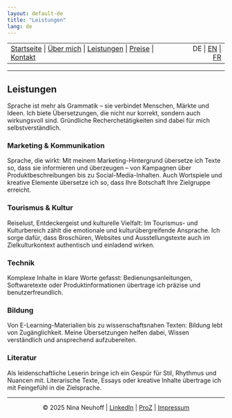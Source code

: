 ```yaml
---
layout: default-de
title: "Leistungen"
lang: de
---
```


<table width="100%">
<tr>
<td align="left">
<a href="index.html">Startseite</a> |
<a href="about.html">Über mich</a> |
<a href="services.html">Leistungen</a> |
<a href="pricing.html">Preise</a> |
<a href="contact.html">Kontakt</a>
</td>
<td align="right">
DE | <a href="../en/index.html">EN</a> | <a href="../fr/index.html">FR</a>
</td>
</tr>
</table>
<hr>

## Leistungen

Sprache ist mehr als Grammatik – sie verbindet Menschen, Märkte und Ideen. Ich biete Übersetzungen, die nicht nur korrekt, sondern auch wirkungsvoll sind. Gründliche Recherchetätigkeiten sind dabei für mich selbstverständlich.

### Marketing & Kommunikation
Sprache, die wirkt: Mit meinem Marketing-Hintergrund übersetze ich Texte so, dass sie informieren und überzeugen – von Kampagnen über Produktbeschreibungen bis zu Social-Media-Inhalten. Auch Wortspiele und kreative Elemente übersetze ich so, dass Ihre Botschaft Ihre Zielgruppe erreicht.

### Tourismus & Kultur
Reiselust, Entdeckergeist und kulturelle Vielfalt: Im Tourismus- und Kulturbereich zählt die emotionale und kulturübergreifende Ansprache. Ich sorge dafür, dass Broschüren, Websites und Ausstellungstexte auch im Zielkulturkontext authentisch und einladend wirken.

### Technik
Komplexe Inhalte in klare Worte gefasst: Bedienungsanleitungen, Softwaretexte oder Produktinformationen übertrage ich präzise und benutzerfreundlich.

### Bildung
Von E-Learning-Materialien bis zu wissenschaftsnahen Texten: Bildung lebt von Zugänglichkeit. Meine Übersetzungen helfen dabei, Wissen verständlich und ansprechend aufzubereiten.

### Literatur
Als leidenschaftliche Leserin bringe ich ein Gespür für Stil, Rhythmus und Nuancen mit. Literarische Texte, Essays oder kreative Inhalte übertrage ich mit Feingefühl in die Zielsprache.

<!-- Footer -->
<hr>
<p align="center">
&copy; 2025 Nina Neuhoff | <a href="http://www.linkedin.com/in/nina-neuhoff-32b162283">LinkedIn</a> | <a href="https://www.proz.com/translator/4180778">ProZ</a> | <a href="impressum.html">Impressum</a>
</p>
